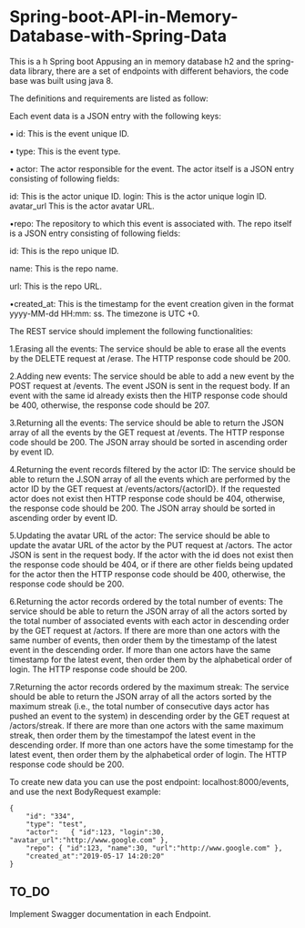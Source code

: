 # Spring-boot-API-in-Memory-Database-with-Spring-Data

This is a h Spring boot Appusing an in memory database h2 and the spring-data library, there are a set of endpoints with different behaviors, the code base was built using java 8.


The definitions and requirements are listed as follow:

Each event data is a JSON entry with the following keys:

• id: This is the event unique ID.

• type: This is the event type.

• actor: The actor responsible for the event. The actor itself is a JSON entry consisting of following fields:

id: This is the actor unique ID.
login: This is the actor unique login ID.
avatar_url This is the actor avatar URL.

•repo: The repository to which this event is associated with. The repo itself is a JSON entry consisting of following fields:

id: This is the repo unique ID.

name: This is the repo name.

url: This is the repo URL.

•created_at: This is the timestamp for the event creation given in the format yyyy-MM-dd HH:mm: ss. The timezone is UTC +0.

The REST service should implement the following functionalities:



1.Erasing all the events: The service should be able to erase all the events by the DELETE request at /erase. The HTTP response code should be 200.

2.Adding new events: The service should be able to add a new event by the POST request at /events. The event JSON is sent in the 
request body. If an event with the same id already exists then the HITP response code should be 400, otherwise, the response code should be 207.

3.Returning all the events: The service should be able to return the JSON array of all the events by the GET request at /events. The HTTP response code should be 200. The JSON array should be sorted in ascending order by event ID.

4.Returning the event records filtered by the actor ID:
The service should be able to return the J.SON array of all the events which are performed by the actor ID by the GET request at /events/actors/{actorID}.
If the requested actor does not exist then HTTP response code should be 404, otherwise, the response code should be 200. The JSON array should be sorted in ascending order by event ID.

5.Updating the avatar URL of the actor: The service should be able to update the avatar URL of the actor by the PUT request at /actors.
The actor JSON is sent in the request body. If the actor with the id does not exist then the response code should be 404, or if there are other fields being updated for the actor then the HTTP response code should be 400, otherwise, the response code should be 200.

6.Returning the actor records ordered by the total number of events:
The service should be able to return the JSON array of all the actors sorted by the total number of associated events with each actor in
descending order by the GET request at /actors. If there are more than one actors with the same number of events, then order them
by the timestamp of the latest event in the descending order. If more than one actors have the same timestamp for the latest event,
then order them by the alphabetical order of login. The HTTP response code should be 200.

7.Returning the actor records ordered by the maximum streak: The service should be able to return the JSON array of all the actors
sorted by the maximum streak (i.e., the total number of consecutive days actor has pushed an event to the system) in descending order
by the GET request at /actors/streak. If there are more than one actors with the same maximum streak, then order them by the timestampof the latest event in the descending order. If more than one actors have the some timestamp for the latest event, then
order them by the alphabetical order of login. The HTTP response code should be 200.

To create new data you can use the post endpoint: localhost:8000/events, and use the next BodyRequest example:


```
{
    "id": "334",
    "type": "test",
    "actor":   { "id":123, "login":30, "avatar_url":"http://www.google.com" },
    "repo": { "id":123, "name":30, "url":"http://www.google.com" },
    "created_at":"2019-05-17 14:20:20"
}
```

## TO_DO

Implement Swagger documentation in each Endpoint.
